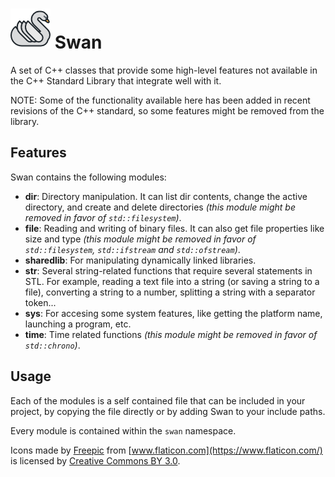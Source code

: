 # ![icon](icon/swan64.png) Swan

A set of C++ classes that provide some high-level features not available in the C++ Standard Library that integrate well with it.

NOTE: Some of the functionality available here has been added in recent revisions of the C++ standard, so some features might be removed from the library.

## Features

Swan contains the following modules:

* **dir**: Directory manipulation. It can list dir contents, change the active directory, and create and delete directories *(this module might be removed in favor of `std::filesystem`)*.
* **file**: Reading and writing of binary files. It can also get file properties like size and type *(this module might be removed in favor of `std::filesystem`, `std::ifstream` and `std::ofstream`)*.
* **sharedlib**: For manipulating dynamically linked libraries.
* **str**: Several string-related functions that require several statements in STL. For example, reading a text file into a string (or saving a string to a file), converting a string to a number, splitting a string with a separator token...
* **sys**: For accesing some system features, like getting the platform name, launching a program, etc.
* **time**: Time related functions *(this module might be removed in favor of `std::chrono`)*.

## Usage

Each of the modules is a self contained file that can be included in your project, by copying the file directly or by adding Swan to your include paths.

Every module is contained within the `swan` namespace.

Icons made by [Freepic](http://www.freepik.com) from [www.flaticon.com](https://www.flaticon.com/) is licensed by [Creative Commons BY 3.0](http://creativecommons.org/licenses/by/3.0/).
